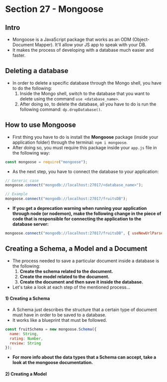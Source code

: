 # Section 27 - Mongoose

## Intro
* Mongoose is a JavaScript package that works as an ODM (Object-Document Mapper). It'll allow your JS app to speak with your DB.
* It makes the process of developing with a database much easier and faster.

## Deleting a database
* In order to delete a specific database through the Mongo shell, you have to do the following:
  1. Inside the Mongo shell, switch to the database that you want to delete using the command ```use <database_name>```.
  2. After doing so, to delete the database, all you have to do is run the following command: ```dp.dropDatabase()```.

## How to use Mongoose
* First thing you have to do is install the __Mongoose__ package (inside your application folder) through the terminal: ```npm i mongoose```.
* After doing so, you must require this package inside your ```app.js``` file in the following way:
```javascript
const mongoose = require("mongoose");
```
* As the next step, you have to connect the database to your application:
```javascript
// Gereric case
mongoose.connect("mongodb://localhost:27017/<database_name>");

// Example
mongoose.connect("mongodb://localhost:27017/fruitsDB");
```
* __If you get a deprecation warning when running your application through node (or nodemon), make the following change in the piece of code that is responsible for connecting the application to the database server:__
```javascript
mongoose.connect("mongodb://localhost:27017/fruitsDB", { useNewUrlParser: true});
```

## Creating a Schema, a Model and a Document
* The process needed to save a particular document inside a database is the following:
  1. __Create the schema related to the document.__
  2. __Create the model related to the document.__
  3. __Create the document and then save it inside the database.__
* Let's take a look at each step of the mentioned process...
#### 1) Creating a Schema
* A Schema just describes the structure that a certain type of document must have in order to be saved to a database. 
* It works like a blueprint that must be followed.
```javascript
const fruitSchema = new mongoose.Schema({
  name: String,
  rating: Number,
  review: String
});
```
* __For more info about the data types that a Schema can accept, take a look at the mongoose documentation.__
#### 2) Creating a Model

